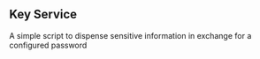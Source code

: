 ## Key Service

A simple script to dispense sensitive information in exchange for a configured password
